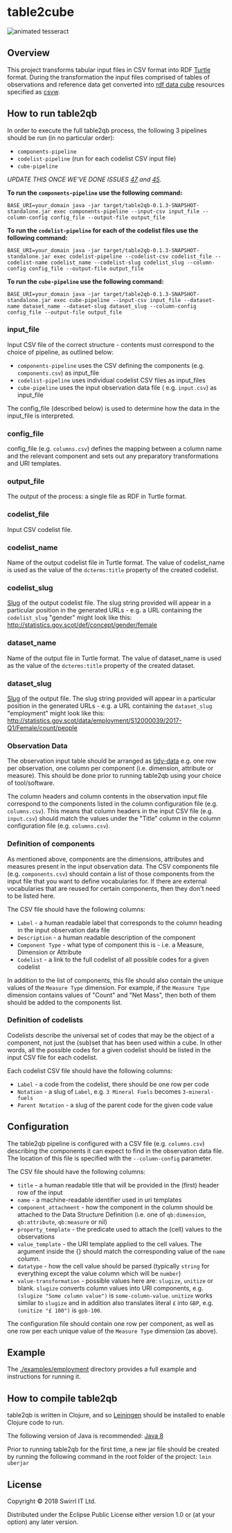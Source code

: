 # table2cube

![animated tesseract](https://upload.wikimedia.org/wikipedia/commons/thumb/d/df/Tesseract-1K.gif/240px-Tesseract-1K.gif)

## Overview

This project transforms tabular input files in CSV format into RDF [Turtle](https://www.w3.org/TR/turtle/) format.
During the transformation the input files comprised of tables of observations and reference data get converted into [rdf data cube](https://www.w3.org/TR/vocab-data-cube/) resources specified as [csvw](https://www.w3.org/TR/csv2rdf/).

## How to run table2qb

In order to execute the full table2qb process, the following 3 pipelines should be run (in no particular order):

- `components-pipeline`
- `codelist-pipeline` (run for each codelist CSV input file)
- `cube-pipeline`

_UPDATE THIS ONCE WE'VE DONE ISSUES [47](https://github.com/Swirrl/table2qb/issues/47) and [45](https://github.com/Swirrl/table2qb/issues/45)_.


__To run the `components-pipeline` use the following command:__

```BASE_URI=your_domain java -jar target/table2qb-0.1.3-SNAPSHOT-standalone.jar exec components-pipeline --input-csv input_file --column-config config_file --output-file output_file```



__To run the `codelist-pipeline` for each of the codelist files use the following command:__

```BASE_URI=your_domain java -jar target/table2qb-0.1.3-SNAPSHOT-standalone.jar exec codelist-pipeline --codelist-csv codelist_file --codelist-name codelist_name --codelist-slug codelist_slug --column-config config_file --output-file output_file```



__To run the `cube-pipeline` use the following command:__

```BASE_URI=your_domain java -jar target/table2qb-0.1.3-SNAPSHOT-standalone.jar exec cube-pipeline --input-csv input_file --dataset-name dataset_name --dataset-slug dataset_slug --column-config config_file --output-file output_file```



### input_file

Input CSV file of the correct structure - contents must correspond to the choice of pipeline, as outlined below:

- `components-pipeline` uses the CSV defining the components (e.g. `components.csv`) as input_file
- `codelist-pipeline` uses individual codelist CSV files as input_files
- `cube-pipeline` uses the input observation data file ( e.g. `input.csv`) as input_file

The config_file (described below) is used to determine how the data in the input_file is interpreted.

### config_file

config_file (e.g. `columns.csv`) defines the mapping between a column name and the relevant component and sets out any preparatory transformations and URI templates.

### output_file

The output of the process: a single file as RDF in Turtle format.

### codelist_file

Input CSV codelist file.

### codelist_name

Name of the output codelist file in Turtle format. The value of codelist_name is used as the value of the `dcterms:title` property of the created codelist.

### codelist_slug

[Slug](http://patterns.dataincubator.org/book/url-slug.html) of the output codelist file. The slug string provided will appear in a particular position in the generated URLs - e.g. a URL containing the `codelist_slug` "gender" might look like this: <http://statistics.gov.scot/def/concept/gender/female>

### dataset_name

Name of the output file in Turtle format. The value of dataset_name is used as the value of the `dcterms:title` property of the created dataset.

### dataset_slug

[Slug](http://patterns.dataincubator.org/book/url-slug.html) of the output file. The slug string provided will appear in a particular position in the generated URLs - e.g. a URL containing the `dataset_slug` "employment" might look like this: <http://statistics.gov.scot/data/employment/S12000039/2017-Q1/Female/count/people>


### Observation Data

The observation input table should be arranged as [tidy-data](http://vita.had.co.nz/papers/tidy-data.pdf) e.g. one row per observation, one column per component (i.e. dimension, attribute or measure). This should be done prior to running table2qb using your choice of tool/software.

The column headers and column contents in the observation input file correspond to the components listed in the column configuration file (e.g. `columns.csv`). This means that column headers in the input CSV file (e.g. `input.csv`) should match the values under the "Title" column in the column configuration file (e.g. `columns.csv`).


### Definition of components

As mentioned above, components are the dimensions, attributes and measures present in the input observation data. The CSV components file (e.g. `components.csv`) should contain a list of those components from the input file that you want to define vocabularies for. If there are external vocabularies that are reused for certain components, then they don't need to be listed here.

The CSV file should have the following columns:

- `Label` - a human readable label that corresponds to the column heading in the input observation data file
- `Description` - a human readable description of the component
- `Component Type` - what type of component this is - i.e. a Measure, Dimension or Attribute
- `Codelist` - a link to the full codelist of all possible codes for a given codelist

In addition to the list of components, this file should also contain the unique values of the `Measure Type` dimension. For example, if the `Measure Type` dimension contains values of "Count" and "Net Mass", then both of them should be added to the components list.


### Definition of codelists

Codelists describe the universal set of codes that may be the object of a component, not just the (sub)set that has been used within a cube. In other words, all the possible codes for a given codelist should be listed in the input CSV file for each codelist.

Each codelist CSV file should have the following columns:

- `Label` - a code from the codelist, there should be one row per code
- `Notation` - a slug of `Label`, e.g. `3 Mineral Fuels` becomes `3-mineral-fuels`
- `Parent Notation` - a slug of the parent code for the given code value

## Configuration

The table2qb pipeline is configured with a CSV file (e.g. `columns.csv`) describing the components it can expect to find in the observation data file. The location of this file is specified with the `--column-config` parameter.

The CSV file should have the following columns:

- `title` - a human readable title that will be provided in the (first) header row of the input
- `name` - a machine-readable identifier used in uri templates
- `component_attachment` - how the component in the column should be attached to the Data Structure Definition (i.e. one of `qb:dimension`, `qb:attribute`, `qb:measure` or nil)
- `property_template` - the predicate used to attach the (cell) values to the observations
- `value_template` - the URI template applied to the cell values. The argument inside the {} should match the corresponding value of the `name` column.
- `datatype` - how the cell value should be parsed (typically `string` for everything except the value column which will be `number`)
- `value-transformation` - possible values here are: `slugize`, `unitize` or blank. `slugize` converts column values into URI components, e.g. `(slugize "Some column value")` is `some-column-value`. `unitize` works similar to `slugize` and in addition also translates literal `£` into `GBP`, e.g. `(unitize "£ 100")` is `gpb-100`.

The configuration file should contain one row per component, as well as one row per each unique value of the `Measure Type` dimension (as above).

## Example

The [./examples/employment](./examples/employment) directory provides a full example and instructions for running it.

## How to compile table2qb

table2qb is written in Clojure, and so [Leiningen](https://leiningen.org/) should be installed to enable Clojure code to run.

The following version of Java is recommended: [Java 8](https://www.oracle.com/technetwork/java/javase/overview/java8-2100321.html)

Prior to running table2qb for the first time, a new jar file should be created by running the following command in the root folder of the project: `lein uberjar`

## License

Copyright © 2018 Swirrl IT Ltd.

Distributed under the Eclipse Public License either version 1.0 or (at your option) any later version.
